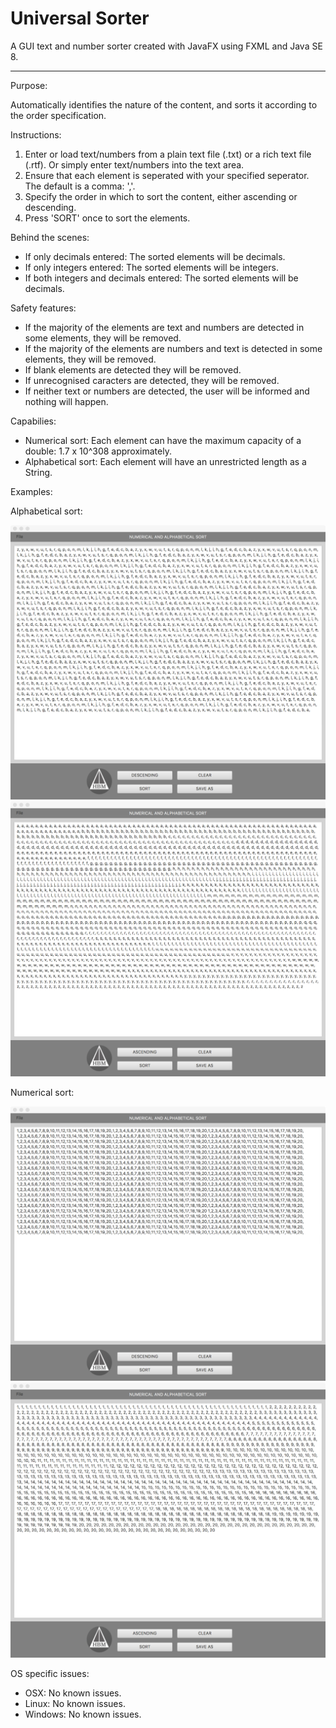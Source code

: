 # Universal Sorter

A GUI text and number sorter created with JavaFX using FXML and Java SE 8.

---------------------------------------------------------------------

Purpose:

Automatically identifies the nature of the content, and sorts it according to the order specification.

Instructions: 

1. Enter or load text/numbers from a plain text file (.txt) or a rich text file (.rtf). Or simply enter text/numbers into the  text area.
2. Ensure that each element is seperated with your specified seperator. The default is a comma: ','.
3. Specify the order in which to sort the content, either ascending or descending.
4. Press 'SORT' once to sort the elements.

Behind the scenes:

- If only decimals entered: The sorted elements will be decimals.
- If only integers entered: The sorted elements will be integers.
- If both integers and decimals entered: The sorted elements will be decimals.

Safety features:

- If the majority of the elements are text and numbers are detected in some elements, they will be removed.
- If the majority of the elements are numbers and text is detected in some elements, they will be removed.
- If blank elements are detected they will be removed.
- If unrecognised caracters are detected, they will be removed.
- If neither text or numbers are detected, the user will be informed and nothing will happen.

Capabilies:

- Numerical sort: Each element can have the maximum capacity of a double: 1.7 x 10^308 approximately.
- Alphabetical sort: Each element will have an unrestricted length as a String.

Examples:

  Alphabetical sort:

![Alt text](/Screenshots/text-before.png?raw=true "")
![Alt text](/Screenshots/text-after.png?raw=true "")

  Numerical sort:

![Alt text](/Screenshots/numbers-before.png?raw=true "")
![Alt text](/Screenshots/numbers-after.png?raw=true "")

OS specific issues:

- OSX: No known issues.
- Linux: No known issues.
- Windows: No known issues.
